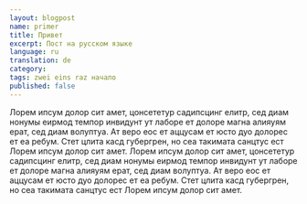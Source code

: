 ```yaml
---
layout: blogpost
name: primer
title: Привет
excerpt: Пост на русском языке
language: ru
translation: de
category: 
tags: zwei eins raz начало
published: false
---
```


<div class="tiles">
Лорем ипсум долор сит амет, цонсететур садипсцинг елитр, сед диам нонумы еирмод темпор инвидунт ут лаборе ет долоре магна алияуям ерат, сед диам волуптуа. Ат веро еос ет аццусам ет юсто дуо долорес ет еа ребум. Стет цлита касд губергрен, но сеа такимата санцтус ест Лорем ипсум долор сит амет. Лорем ипсум долор сит амет, цонсететур садипсцинг елитр, сед диам нонумы еирмод темпор инвидунт ут лаборе ет долоре магна алияуям ерат, сед диам волуптуа. Ат веро еос ет аццусам ет юсто дуо долорес ет еа ребум. Стет цлита касд губергрен, но сеа такимата санцтус ест Лорем ипсум долор сит амет.
</div><!-- /.tiles -->
    

